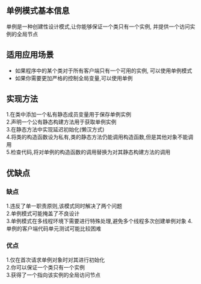 ## **单例模式基本信息**
单例是一种创建性设计模式,让你能够保证一个类只有一个实例, 并提供一个访问实例的全局节点


## **适用应用场景**
* 如果程序中的某个类对于所有客户端只有一个可用的实例, 可以使用单例模式
* 如果你需要更加严格的控制全局变量,可以使用单例

## **实现方法**
1.在类中添加一个私有静态成员变量用于保存单例实例  
2.声明一个公有静态构建方法用于获取单例实例  
3.在静态方法中实现延迟初始化(懒汉方式)  
4.将类的构造函数设为私有,类的静态方法仍能调用构造函数,但是其他对象不能调用  
5.检查代码,将对单例的构造函数的调用替换为对其静态构建方法的调用  

## **优缺点**
### 缺点
1.违反了单一职责原则,该模式同时解决了两个问题  
2.单例模式可能掩盖了不良设计  
3.单例模式在多线程环境下需要进行特殊处理,避免多个线程多次创建单例对象
4.单例的客户端代码单元测试可能比较困难  
### 优点
1.仅在首次请求单例对象时对其进行初始化  
2.你可以保证一个类只有一个实例  
3.获得了一个指向该实例的全局访问节点
